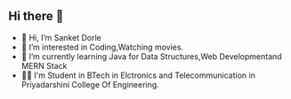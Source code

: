 ## Hi there 👋


- 👋 Hi, I’m Sanket Dorle
- 👀 I’m interested in  Coding,Watching movies.
- 🌱 I’m currently learning Java for Data Structures,Web Developmentand MERN Stack 
- 🧑‍🎓 I'm Student in BTech in Elctronics and Telecommunication in Priyadarshini College Of Engineering.

  
